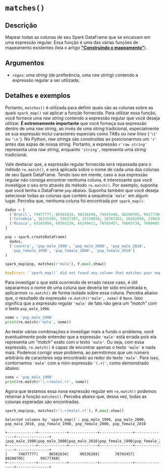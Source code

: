 # `matches()`

## Descrição

Mapear todas as colunas de seu Spark DataFrame que se encaixam em uma expressão regular. Essa função é uma das várias funções de mapeamento existentes (leia o artigo [**"Construindo o mapeamento"**](https://github.com/pedropark99/spark_map/blob/main/doc/portuguese/artigos/construindo-mapeamento.md)). 

## Argumentos

- `regex`: uma *string* (de preferência, uma *raw string*) contendo a expressão regular a ser utilizada;

## Detalhes e exemplos

Portanto, `matches()` é utilizada para definir quais são as colunas sobre as quais `spark_map()` vai aplicar a função fornecida. Para utilizar essa função, você fornece uma *raw string* contendo a expressão regular que você deseja utilizar. **É extremamente importante** que você forneça sua expressão dentro de uma *raw string*, ao invés de uma *string* tradicional, especialmente se sua expressão inclui caracteres especiais como TABs ou *new lines* (`'\t'` ou `'\n'`). No Python, *raw strings* são construídas ao posicionarmos um `'r'` antes das aspas de nossa *string*. Portanto, a expressão `r'raw string'` representa uma *raw string*, enquanto `'string'`, representa uma *string* tradicional.

Vale destacar que, a expressão regular fornecida será repassada para o método `re.match()`, e será aplicada sobre o nome de cada uma das colunas de seu Spark DataFrame. Tendo isso em mente, caso a sua expressão regular não consiga encontrar nenhuma coluna, é interessante que você investigue o seu erro através do método `re.match()`. Por exemplo, suponha que você tenha o DataFrame `pop` abaixo. Suponha também que você deseja selecionar todas as colunas que contém a sequência `'male'` em algum lugar. Perceba que, nenhuma coluna foi encontrada por `spark_map()`.

```python
dados = [
  ('Brazil', 74077777, 86581634, 96536269, 74925448, 88208705, 99177368),
  ('Colombia', 16315306, 19427307, 22159658, 16787263, 20202658, 23063041),
  ('Russia', 69265950, 68593139, 66249411, 78703457, 78003730, 76600057)
]

pop = spark.createDataFrame(
  dados,
  ['country', 'pop_male_1990', 'pop_male_2000', 'pop_male_2010', 
   'pop_female_1990', 'pop_female_2000', 'pop_female_2010']
)

spark_map(pop, matches(r'male'), F.max).show()
```
```python
KeyError: '`spark_map()` did not found any column that matches your mapping!'
```

Para investigar o que está ocorrendo de errado nesse caso, é útil separarmos o nome de uma coluna que deveria ter sido encontrada e, aplicarmos `re.match()` de forma isolada sobre essa coluna. Perceba abaixo que, o resultado da expressão `re.match(r'male', nome)` é `None`. Isso significa que a expressão regular `'male'` de fato não gera um *"match"* com o texto `pop_male_1990`. 

```python
nome = 'pop_male_1990'
print(re.match(r'male', nome))
```

Ao testar várias combinações e investigar mais a fundo o problema, você eventualmente pode entender que a expressão `'male'` está errada pois ela representa um *"match"* exato com o texto `'male'`. Ou seja, com essa expressão, `re.match()` é capaz de encontrar apenas o texto `'male'` e nada mais. Podemos corrigir esse problema, ao permitirmos que um número arbitrário de caracteres seja encontrado ao redor do texto `'male'`. Para isso, contornamos `'male'` com a mini-expressão `'(.+)'`, como demonstrado abaixo:


```python
nome = 'pop_male_1990'
print(re.match(r'(.+)male(.+)', nome))
```

Agora que testamos essa nova expressão regular em `re.match()` podemos retornar à função `matches()`. Perceba abaixo que, dessa vez, todas as colunas esperadas são encontradas.


```python
spark_map(pop, matches(r'(.+)male(.+)'), F.max).show()
```

```
Selected columns by `spark_map()`: pop_male_1990, pop_male_2000, pop_male_2010, pop_female_1990, pop_female_2000, pop_female_2010

+-------------+-------------+-------------+---------------+---------------+---------------+
|pop_male_1990|pop_male_2000|pop_male_2010|pop_female_1990|pop_female_2000|pop_female_2010|
+-------------+-------------+-------------+---------------+---------------+---------------+
|     74077777|     86581634|     96536269|       78703457|       88208705|       99177368|
+-------------+-------------+-------------+---------------+---------------+---------------+
```











